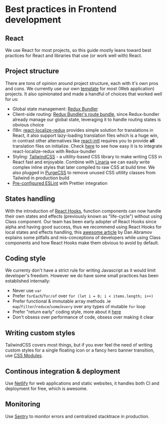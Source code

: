 # Best practices in Frontend development

## React

We use React for most projects, so this guide mostly leans toward best practices for React and libraries that use (or work well with) React.

## Project structure

There are tons of opinion around project structure, each with it's own pros and cons. We currently use our own [template](https://github.com/dwarvesf/template-react-app/tree/master/template) for most (Web application) projects. It also opinionated and made a handful of choices that worked well for us:

- Global state management: [Redux Bundler](https://reduxbundler.com/)
- Client-side routing: [Redux Bundler's route bundle](https://reduxbundler.com/api/included-bundles.html#createurlbundleoptionsobject), since Redux-bundler already manage our global state, leveraging it to handle routing states is obvious choice
- I18n: [react-localize-redux](https://github.com/ryandrewjohnson/react-localize-redux) provides simple solution for translations in React, it also support lazy-loading translation files which is a huge win, in contrast other alternatives like [react-intl](https://github.com/yahoo/react-intl) requires you to provide **all** translation files on initialize. Check [here](https://github.com/dwarvesf/template-react-app/blob/master/template/src/bundles/localize.js) to see how easy it is to integrate react-localize-redux with Redux-bundler
- Styling: [TailwindCSS](https://tailwindcss.com/docs/what-is-tailwind/) - a ultility-based CSS library to make writing CSS in React fast and enjoyable. Combine with [Linaria](https://github.com/callstack/linaria) we can easily write complex inline styles that later compiled to raw CSS at build time. We also plugged in [PurgeCSS](https://github.com/dwarvesf/template-react-app/blob/master/template/purgecss.config.js) to remove unused CSS ultility classes from Tailwind in production build
- [Pre-configured ESLint](https://github.com/dwarvesf/template-react-app/blob/master/template/.eslintrc.js) with Prettier integration

## States handling

With the introduction of [React Hooks](https://reactjs.org/docs/hooks-intro.html), function components can now handle their own states and effects (previously known as "life-cycle") without using Class component. Our team has been early adopter of React Hooks since alpha and having good success, thus we recommend using React Hooks for local states and effects handling, this [awesome article](https://overreacted.io/how-are-function-components-different-from-classes/) by Dan Abramov explains some pitfalls and mis-conceptions of developers while using Class components and how React Hooks make them obvious to avoid by default.

## Coding style

We currenty don't have a strict rule for writing Javascript as it would limit developer's freedom. However we do have some small practices has been established internally:

- Never use `var`
- Prefer `forEach`/`for/of` over `for (let i = 0; i < items.length; i++)`
- Prefer functional & immutable array methods .ie `map`/`filter`/`reduce`/`some`/`every` over any types of mutable `for` loop
- Prefer "return early" coding style, more about it [here](https://medium.com/@matryer/line-of-sight-in-code-186dd7cdea88)
- Don't obsess over performance of code, obsess over making it clear

## Writing custom styles

TailwindCSS covers most things, but if you ever feel the need of writing custom styles for a single floating icon or a fancy hero banner transition, use [CSS Modules](https://github.com/css-modules/css-modules).

## Continous integration & deployment

Use [Netlify](https://www.netlify.com/) for web applications and static websites, it handles both CI and deployment for free, which is awesome.

## Monitoring

Use [Sentry](https://sentry.io/) to monitor errors and centralized stacktrace in production.
